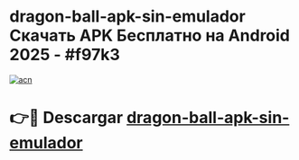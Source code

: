 # dragon-ball-apk-sin-emulador Скачать APK Бесплатно на Android 2025 - #f97k3

[![acn](https://github.com/user-attachments/assets/0f9c940e-d8b0-45ae-aac7-cd30a18b3e1c)](https://apps.freeplayer.one?title=dragon-ball-apk-sin-emulador&ref=9RF)

# 👉🔴 Descargar [dragon-ball-apk-sin-emulador](https://apps.freeplayer.one?title=dragon-ball-apk-sin-emulador&ref=9RF)